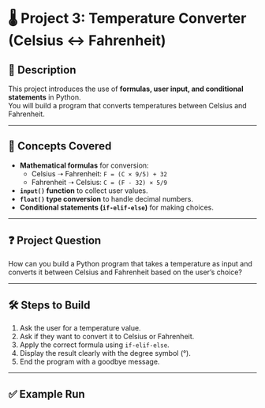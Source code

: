 # 🌡️ Project 3: Temperature Converter (Celsius ↔ Fahrenheit)

## 📖 Description
This project introduces the use of **formulas, user input, and conditional statements** in Python.  
You will build a program that converts temperatures between Celsius and Fahrenheit.

---

## 🧠 Concepts Covered
- **Mathematical formulas** for conversion:
  - Celsius ➝ Fahrenheit: `F = (C × 9/5) + 32`
  - Fahrenheit ➝ Celsius: `C = (F - 32) × 5/9`
- **`input()` function** to collect user values.
- **`float()` type conversion** to handle decimal numbers.
- **Conditional statements (`if-elif-else`)** for making choices.

---

## ❓ Project Question
How can you build a Python program that takes a temperature as input and converts it between Celsius and Fahrenheit based on the user’s choice?

---

## 🛠️ Steps to Build
1. Ask the user for a temperature value.  
2. Ask if they want to convert it to Celsius or Fahrenheit.  
3. Apply the correct formula using `if-elif-else`.  
4. Display the result clearly with the degree symbol (°).  
5. End the program with a goodbye message.  

---

## ✅ Example Run
